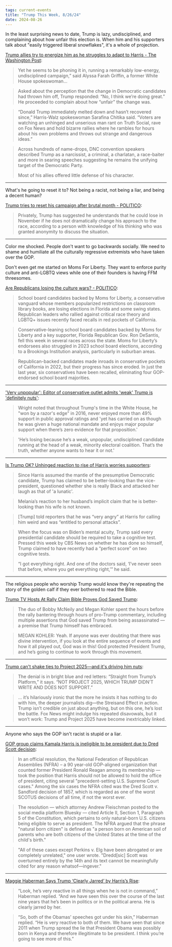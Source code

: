 ```yaml
---
tags: current-events
title: "Trump This Week, 8/26/24"
date: 2024-08-26
---
```


In the least surprising news to date, Trump is lazy, undisciplined, and complaining about how unfair this election is. When him and his supporters talk about "easily triggered liberal snowflakes", it's a whole of projection.

[Trump allies try to energize him as he struggles to adapt to Harris - The Washington Post](https://www.washingtonpost.com/politics/2024/08/24/trump-energy-campaign-harris/):

> Yet he seems to be phoning it in, running a remarkably low-energy, undisciplined campaign,” said Alyssa Farah Griffin, a former White House spokeswoman...

> Asked about the perception that the change in Democratic candidates had thrown him off, Trump responded: “No, I think we’re doing great.” He proceeded to complain about how “unfair” the change was.

> “Donald Trump immediately melted down and hasn’t recovered since,” Harris-Walz spokeswoman Sarafina Chitika said. “Voters are watching an unhinged and unserious man rant on Truth Social, rave on Fox News and hold bizarre rallies where he rambles for hours about his own problems and throws out strange and dangerous ideas.”

> Across hundreds of name-drops, DNC convention speakers described Trump as a narcissist, a criminal, a charlatan, a race-baiter and more in searing speeches suggesting he remains the unifying target of the Democratic Party.
>
> Most of his allies offered little defense of his character.

---

What's he going to reset it to? Not being a racist, not being a liar, and being a decent human?

[Trump tries to reset his campaign after brutal month - POLITICO](https://www.politico.com/news/2024/08/24/trump-campaign-reset-harris-00176259):

> Privately, Trump has suggested he understands that he could lose in November if he does not dramatically change his approach to the race, according to a person with knowledge of his thinking who was granted anonymity to discuss the situation.

---

Color me shocked. People don't want to go backwards socially. We need to shame and humiliate all the culturally regressive extremists who have taken over the GOP.

Don't even get me started on Moms For Liberty. They want to enforce purity culture and anti-LGBTQ views while one of their founders is having FFM threesomes.

[Are Republicans losing the culture wars? - POLITICO](https://www.politico.com/news/2024/08/24/republicans-culture-war-races-00176166):

> School board candidates backed by Moms for Liberty, a conservative vanguard whose members popularized restrictions on classroom library books, are losing elections in Florida and some swing states. Republican leaders who rallied against critical race theory and LGBTQ+ issues recently faced recalls in red pockets of California.

> Conservative-leaning school board candidates backed by Moms for Liberty and a key supporter, Florida Republican Gov. Ron DeSantis, fell this week in several races across the state. Moms for Liberty’s endorsees also struggled in 2023 school board elections, according to a Brookings Institution analysis, particularly in suburban areas.

> Republican-backed candidates made inroads in conservative pockets of California in 2022, but their progress has since eroded. In just the last year, six conservatives have been recalled, eliminating four GOP-endorsed school board majorities.

---

['Very unpopular': Editor of conservative outlet admits 'weak' Trump is 'definitely nuts'](https://www.alternet.org/conservative-outlet-trump/):

> Wright noted that throughout Trump's time in the White House, he "won by a razor's edge" in 2016, never enjoyed more than 49% support in public approval ratings and 'yet has carried on as though he was given a huge national mandate and enjoys major popular support when there’s zero evidence for that proposition.'

> 'He’s losing because he’s a weak, unpopular, undisciplined candidate running at the head of a weak, minority electoral coalition. That’s the truth, whether anyone wants to hear it or not.'

---

[Is Trump OK? Unhinged reaction to rise of Harris worries supporters](https://www.theguardian.com/us-news/article/2024/aug/24/donald-trump-mental-fitness-campaign): 

> Since Harris assumed the mantle of the presumptive Democratic candidate, Trump has claimed to be better-looking than the vice-president, questioned whether she is really Black and attacked her laugh as that of 'a lunatic'.

> Melania’s reaction to her husband’s implicit claim that he is better-looking than his wife is not known.

> [Trump] told reporters that he was “very angry” at Harris for calling him weird and was “entitled to personal attacks”.

> When the focus was on Biden’s mental acuity, Trump said every presidential candidate should be required to take a cognitive test. Pressed this week by CBS News on whether he has done so himself, Trump claimed to have recently had a “perfect score” on two cognitive tests.
>
> “I got everything right. And one of the doctors said, ‘I’ve never seen that before, where you get everything right,’” he said.

---

The religious people who worship Trump would know they're repeating the story of the golden calf if they ever bothered to read the Bible.

[Trump TV Hosts At Rally Claim Bible Proves God Saved Trump](https://www.mediaite.com/news/god-was-in-this-trump-tv-hosts-claim-bible-proves-god-saved-trump-in-rant-about-leviticus-and-pig-blood/):

> The duo of Bobby McNeily and Megan Kohler spent the hours before the rally bantering through hours of pro-Trump commentary, including multiple assertions that God saved Trump from being assassinated — a premise that Trump himself has embraced.

> MEGAN KOHLER: Yeah. If anyone was ever doubting that there was divine intervention, if you look at the entire sequence of events and how it all played out, God was in this! God protected President Trump, and he’s going to continue to work through this movement.

---

[Trump can't shake ties to Project 2025—and it's driving him nuts](https://www.dailykos.com/stories/2024/8/23/2265347/-Trump-can-t-shake-ties-to-Project-2025-and-it-s-driving-him-nuts):

> The denial is in bright blue and red letters: “Straight from Trump’s Platform,” it says. “NOT PROJECT 2025, WHICH TRUMP DIDN’T WRITE AND DOES NOT SUPPORT.”

> ... it’s hilariously ironic that the more he insists it has nothing to do with him, the deeper journalists dig—the Streisand Effect in action. Trump isn’t credible on just about anything, but on this one, he’s lost the battle. Fox News might indulge his repeated disavowals, but it won’t work: Trump and Project 2025 have become inextricably linked.

---

Anyone who says the GOP isn't racist is stupid or a liar.

[GOP group claims Kamala Harris is ineligible to be president due to Dred Scott decision](https://www.alternet.org/kamala-harris-dred-scott/):

> In an official resolution, the National Federation of Republican Assemblies (NFRA) – a 90 year-old GOP-aligned organization that counted former President Ronald Reagan among its membership — took the position that Harris should not be allowed to hold the office of president, citing several "precedent-setting U.S. Supreme Court cases." Among the six cases the NFRA cited was the Dred Scott v. Sandford decision of 1857, which is regarded as one of the worst SCOTUS decisions of all time, if not the worst ever.

> The resolution — which attorney Andrew Fleischman posted to the social media platform Bluesky — cited Article II, Section 1, Paragraph 5 of the Constitution, which pertains to only natural-born U.S. citizens being eligible to serve as president. The NFRA argued that the phrase "natural born citizen" is defined as "a person born on American soil of parents who are both citizens of the United States at the time of the child's birth."

> "All of these cases except Perkins v. Elg have been abrogated or are completely unrelated," one user wrote. "Dredd[sic] Scott was overturned entirely by the 14th and its text cannot be meaningfully cited for any reason whatsof—ingever."

---

[Maggie Haberman Says Trump ‘Clearly Jarred’ by Harris’s Rise](https://www.mediaite.com/tv/maggie-haberman-says-trump-clearly-jarred-by-harriss-rapid-rise-he-is-not-in-command-of-himself/):

> “Look, he’s very reactive in all things when he is not in command,” Haberman replied. “And we have seen this over the course of the last nine years that he’s been in politics or in the political arena. He is clearly jarred by her. 

> “So, both of the Obamas’ speeches got under his skin,” Haberman replied. “He is very reactive to both of them. We have seen that since 2011 when Trump spread the lie that President Obama was possibly born in Kenya and therefore illegitimate to be president. I think you’re going to see more of this.”